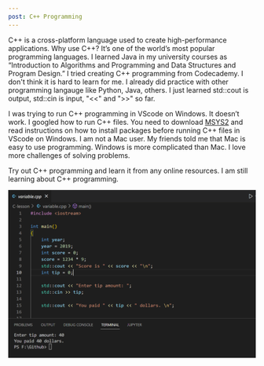 ```yaml
---
post: C++ Programming
---
```


C++ is a cross-platform language used to create high-performance applications. Why use C++? It’s one of the world’s most popular programming languages. I learned Java in my university courses as “Introduction to Algorithms and Programming and Data Structures and Program Design.” I tried creating C++ programming from Codecademy. I don't think it is hard to learn for me. I already did practice with other programming langauge like Python, Java, others. I just learned std::cout is output, std::cin is input, "<<" and ">>" so far.

I was trying to run C++ programming in VScode on Windows. It doesn’t work. I googled how to run C++ files. You need to download <a href="https://www.msys2.org/">MSYS2</a> and read instructions on how to install packages before running C++ files in VScode on Windows. I am not a Mac user. My friends told me that Mac is easy to use programming. Windows is more complicated than Mac. I love more challenges of solving problems. 

Try out C++ programming and learn it from any online resources. I am still learning about C++ programming.

![](/assets/images/C++VS.png)
